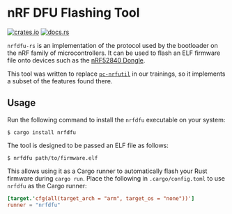 # nRF DFU Flashing Tool

[![crates.io](https://img.shields.io/crates/v/nrfdfu.svg)](https://crates.io/crates/nrfdfu)
[![docs.rs](https://docs.rs/nrfdfu/badge.svg)](https://docs.rs/nrfdfu/)

`nrfdfu-rs` is an implementation of the protocol used by the bootloader on the nRF family of microcontrollers.
It can be used to flash an ELF firmware file onto devices such as the [nRF52840 Dongle].

This tool was written to replace [`pc-nrfutil`] in our trainings, so it implements a subset of the features found there.

[nRF52840 Dongle]: https://www.nordicsemi.com/Software-and-tools/Development-Kits/nRF52840-Dongle
[`pc-nrfutil`]: https://github.com/NordicSemiconductor/pc-nrfutil

## Usage

Run the following command to install the `nrfdfu` executable on your system:

```shell
$ cargo install nrfdfu
```

The tool is designed to be passed an ELF file as follows:

```
$ nrfdfu path/to/firmware.elf
```

This allows using it as a Cargo runner to automatically flash your Rust firmware during `cargo run`.
Place the following in `.cargo/config.toml` to use `nrfdfu` as the Cargo runner:

```toml
[target.'cfg(all(target_arch = "arm", target_os = "none"))']
runner = "nrfdfu"
```
